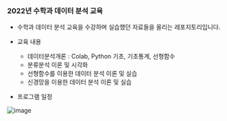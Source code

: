 ### 2022년 수학과 데이터 분석 교육

- 수학과 데이터 분석 교육을 수강하며 실습했던 자료들을 올리는 레포지토리입니다.

- 교육 내용
  - 데이터분석개론 : Colab, Python 기초, 기초통계, 선형함수 
  - 분류분석 이론 및 시각화
  - 선형함수를 이용한 데이터 분석 이론 및 실습
  - 신경망을 이용한 데이터 분석 이론 및 실습

- 프로그램 일정

![image](https://user-images.githubusercontent.com/108641325/201295447-b0f98170-6100-4d12-aab9-64a93d572642.png)
